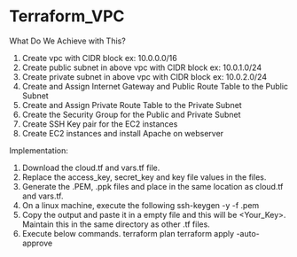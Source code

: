 # Terraform_VPC

What Do We Achieve with This?
1. Create vpc with CIDR block ex: 10.0.0.0/16
2. Create public subnet in above vpc with CIDR block ex: 10.0.1.0/24
3. Create private subnet in above vpc with CIDR block ex: 10.0.2.0/24
4. Create and Assign Internet Gateway and Public Route Table to the Public Subnet
5. Create and Assign Private Route Table to the Private Subnet
6. Create the Security Group for the Public and Private Subnet
7. Create SSH Key pair for the EC2 instances
8. Create EC2 instances and install Apache on webserver

Implementation:
1. Download the cloud.tf and vars.tf file.
2. Replace the access_key, secret_key and key file values in the files.
3. Generate the .PEM, .ppk files and place in the same location as cloud.tf and vars.tf.
4. On a linux machine, execute the following
							ssh-keygen -y -f <KEYPAIR>.pem
5. Copy the output and paste it in a empty file and this will be <Your_Key>. Maintain this in the same directory as other .tf files.
6. Execute below commands.
							terraform plan
							terraform apply -auto-approve
